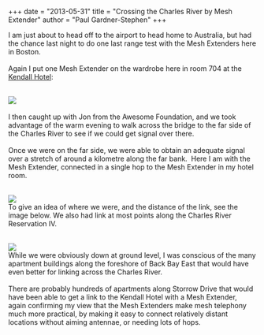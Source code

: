 +++
date = "2013-05-31"
title = "Crossing the Charles River by Mesh Extender"
author = "Paul Gardner-Stephen"
+++

<div class="post-body entry-content" id="post-body-1052006138981781533" itemprop="description articleBody">
I am just about to head off to the airport to head home to Australia, but had the chance last night to do one last range test with the Mesh Extenders here in Boston.<br/>
<br/>
Again I put one Mesh Extender on the wardrobe here in room 704 at the <a href="http://kendallhotel.com/">Kendall Hotel</a>: <br/>
<br/>

<a href="http://2.bp.blogspot.com/-yTcq1oW4lXY/Uaixr5oo7FI/AAAAAAAABIU/MNHdWJNJNGY/s1600/20130531_061053.jpg"><img src="http://2.bp.blogspot.com/-yTcq1oW4lXY/Uaixr5oo7FI/AAAAAAAABIU/MNHdWJNJNGY/s400/20130531_061053.jpg"/></a>
<br/>
<br/>
I then caught up with Jon from the Awesome Foundation, and we took advantage of the warm evening to walk across the bridge to the far side of the Charles River to see if we could get signal over there.<br/>
<br/>
Once we were on the far side, we were able to obtain an adequate signal over a stretch of around a kilometre along the far bank.  Here I am with the Mesh Extender, connected in a single hop to the Mesh Extender in my hotel room.<br/>
<br/>

<a href="http://1.bp.blogspot.com/-gx1ELR_a2xo/Uaiyjg5SNqI/AAAAAAAABIg/3BZ7zUGdLzM/s1600/20130531_105900-crop.jpg"><img src="http://1.bp.blogspot.com/-gx1ELR_a2xo/Uaiyjg5SNqI/AAAAAAAABIg/3BZ7zUGdLzM/s640/20130531_105900-crop.jpg"/></a>
<br/>
To give an idea of where we were, and the distance of the link, see the image below. We also had link at most points along the Charles River Reservation IV.<br/>
<br/>

<a href="http://1.bp.blogspot.com/-4YOAjiyTrp4/Uaizc9M0HjI/AAAAAAAABIs/u0kWnbhGvNg/s1600/Google+ChromeScreenSnapz109.png"><img src="http://1.bp.blogspot.com/-4YOAjiyTrp4/Uaizc9M0HjI/AAAAAAAABIs/u0kWnbhGvNg/s640/Google+ChromeScreenSnapz109.png"/></a>
<br/>
While we were obviously down at ground level, I was conscious of the many apartment buildings along the foreshore of Back Bay East that would have even better for linking across the Charles River. <br/>
<br/>
There are probably hundreds of apartments along Storrow Drive that would have been able to get a link to the Kendall Hotel with a Mesh Extender, again confirming my view that the Mesh Extenders make mesh telephony much more practical, by making it easy to connect relatively distant locations without aiming antennae, or needing lots of hops.<br/>
<br/>
<div></div>
</div>